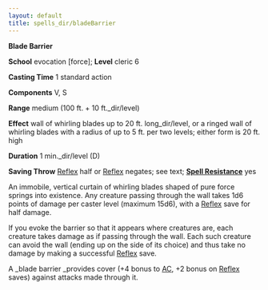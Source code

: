 ```yaml
---
layout: default
title: spells_dir/bladeBarrier
---
```

 **Blade Barrier**

**School** evocation [force]; **Level** cleric 6

**Casting Time** 1 standard action

**Components** V, S

**Range** medium (100 ft. + 10 ft._dir/level)

**Effect** wall of whirling blades up to 20 ft. long_dir/level, or a ringed wall of whirling blades with a radius of up to 5 ft. per two levels; either form is 20 ft. high

**Duration** 1 min._dir/level (D)

**Saving Throw** [Reflex](../../combat#_reflex) half or [Reflex](../../combat#_reflex) negates; see text; **[Spell Resistance](../../glossary#_spell-resistance)** yes

An immobile, vertical curtain of whirling blades shaped of pure force springs into existence. Any creature passing through the wall takes 1d6 points of damage per caster level (maximum 15d6), with a [Reflex](../../combat#_reflex) save for half damage.

If you evoke the barrier so that it appears where creatures are, each creature takes damage as if passing through the wall. Each such creature can avoid the wall (ending up on the side of its choice) and thus take no damage by making a successful [Reflex](../../combat#_reflex) save.

A _blade barrier _provides cover (+4 bonus to [AC](../../combat#_armor-class), +2 bonus on [Reflex](../../combat#_reflex) saves) against attacks made through it.

